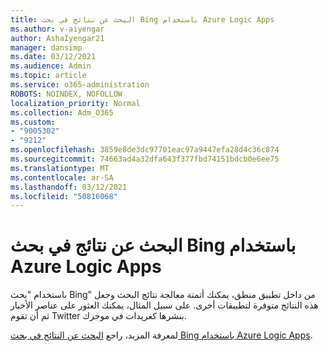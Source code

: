 ```yaml
---
title: البحث عن نتائج في بحث Bing باستخدام Azure Logic Apps
ms.author: v-aiyengar
author: AshaIyengar21
manager: dansimp
ms.date: 03/12/2021
ms.audience: Admin
ms.topic: article
ms.service: o365-administration
ROBOTS: NOINDEX, NOFOLLOW
localization_priority: Normal
ms.collection: Adm_O365
ms.custom:
- "9005302"
- "9212"
ms.openlocfilehash: 3859e8de3dc97701eac97a9447efa28d4c36c874
ms.sourcegitcommit: 74663ad4a32dfa643f377fbd74151bdcb0e6ee75
ms.translationtype: MT
ms.contentlocale: ar-SA
ms.lasthandoff: 03/12/2021
ms.locfileid: "50816068"
---
```

# <a name="find-results-in-bing-search-by-using-azure-logic-apps"></a>البحث عن نتائج في بحث Bing باستخدام Azure Logic Apps

باستخدام "بحث Bing" من داخل تطبيق منطق، يمكنك أتمتة معالجة نتائج البحث وجعل هذه النتائج متوفرة لتطبيقات أخرى. على سبيل المثال، يمكنك العثور على عناصر الأخبار ثم أن تقوم Twitter بنشرها كغريدات في موجزك.

لمعرفة المزيد، راجع [البحث عن النتائج في بحث Bing باستخدام Azure Logic Apps](https://go.microsoft.com/fwlink/?linkid=2151928).